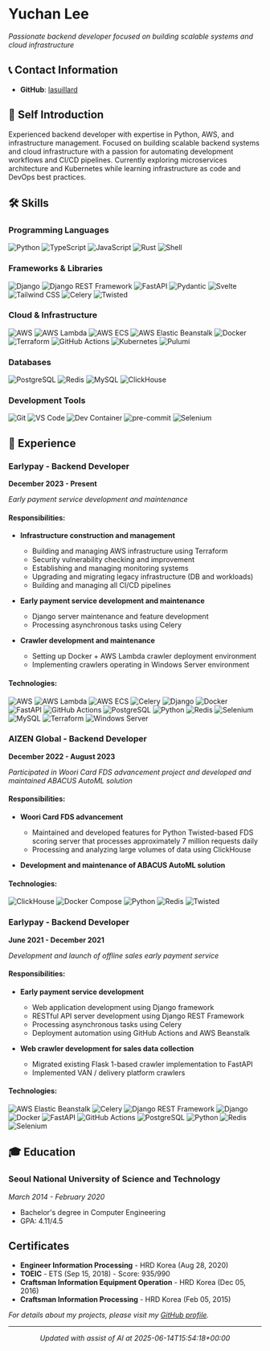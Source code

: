 # Yuchan Lee

*Passionate backend developer focused on building scalable systems and cloud infrastructure*

## 📞 Contact Information
- **GitHub**: [lasuillard](https://github.com/lasuillard)

## 👋 Self Introduction
Experienced backend developer with expertise in Python, AWS, and infrastructure management. Focused on building scalable backend systems and cloud infrastructure with a passion for automating development workflows and CI/CD pipelines. Currently exploring microservices architecture and Kubernetes while learning infrastructure as code and DevOps best practices.

## 🛠️ Skills

### Programming Languages
![Python](https://img.shields.io/badge/-Python-3776AB?style=flat-square&logo=Python&logoColor=white)
![TypeScript](https://img.shields.io/badge/-TypeScript-3178C6?style=flat-square&logo=TypeScript&logoColor=white)
![JavaScript](https://img.shields.io/badge/-JavaScript-F7DF1E?style=flat-square&logo=JavaScript&logoColor=black)
![Rust](https://img.shields.io/badge/-Rust-000000?style=flat-square&logo=Rust&logoColor=white)
![Shell](https://img.shields.io/badge/-Shell-4EAA25?style=flat-square&logo=GNU-Bash&logoColor=white)

### Frameworks & Libraries
![Django](https://img.shields.io/badge/-Django-092E20?style=flat-square&logo=Django&logoColor=white)
![Django REST Framework](https://img.shields.io/badge/-Django_REST_Framework-A30000?style=flat-square&logo=Django&logoColor=white)
![FastAPI](https://img.shields.io/badge/-FastAPI-009688?style=flat-square&logo=FastAPI&logoColor=white)
![Pydantic](https://img.shields.io/badge/-Pydantic-E92063?style=flat-square&logo=Pydantic&logoColor=white)
![Svelte](https://img.shields.io/badge/-Svelte-FF3E00?style=flat-square&logo=Svelte&logoColor=white)
![Tailwind CSS](https://img.shields.io/badge/-Tailwind_CSS-06B6D4?style=flat-square&logo=Tailwind-CSS&logoColor=white)
![Celery](https://img.shields.io/badge/-Celery-37814A?style=flat-square&logo=Celery&logoColor=white)
![Twisted](https://img.shields.io/badge/-Twisted-000000?style=flat-square&logo=Python&logoColor=white)

### Cloud & Infrastructure
![AWS](https://img.shields.io/badge/-AWS-232F3E?style=flat-square&logo=amazon-aws&logoColor=white)
![AWS Lambda](https://img.shields.io/badge/-AWS_Lambda-FF9900?style=flat-square&logo=amazon-aws&logoColor=white)
![AWS ECS](https://img.shields.io/badge/-AWS_ECS-FF9900?style=flat-square&logo=amazon-aws&logoColor=white)
![AWS Elastic Beanstalk](https://img.shields.io/badge/-AWS_Elastic_Beanstalk-FF9900?style=flat-square&logo=amazon-aws&logoColor=white)
![Docker](https://img.shields.io/badge/-Docker-2496ED?style=flat-square&logo=docker&logoColor=white)
![Terraform](https://img.shields.io/badge/-Terraform-7B42BC?style=flat-square&logo=terraform&logoColor=white)
![GitHub Actions](https://img.shields.io/badge/-GitHub_Actions-2088FF?style=flat-square&logo=github-actions&logoColor=white)
![Kubernetes](https://img.shields.io/badge/-Kubernetes-326CE5?style=flat-square&logo=kubernetes&logoColor=white)
![Pulumi](https://img.shields.io/badge/-Pulumi-8A3391?style=flat-square&logo=pulumi&logoColor=white)

### Databases
![PostgreSQL](https://img.shields.io/badge/-PostgreSQL-336791?style=flat-square&logo=postgresql&logoColor=white)
![Redis](https://img.shields.io/badge/-Redis-DC382D?style=flat-square&logo=Redis&logoColor=white)
![MySQL](https://img.shields.io/badge/-MySQL-4479A1?style=flat-square&logo=mysql&logoColor=white)
![ClickHouse](https://img.shields.io/badge/-ClickHouse-FFCC01?style=flat-square&logo=clickhouse&logoColor=black)

### Development Tools
![Git](https://img.shields.io/badge/-Git-F05032?style=flat-square&logo=git&logoColor=white)
![VS Code](https://img.shields.io/badge/-VS_Code-007ACC?style=flat-square&logo=visual-studio-code&logoColor=white)
![Dev Container](https://img.shields.io/badge/-Dev_Container-2496ED?style=flat-square&logo=Docker&logoColor=white)
![pre-commit](https://img.shields.io/badge/-pre--commit-FAB040?style=flat-square&logo=pre-commit&logoColor=black)
![Selenium](https://img.shields.io/badge/-Selenium-43B02A?style=flat-square&logo=Selenium&logoColor=white)

## 💼 Experience

### Earlypay - Backend Developer
**December 2023 - Present**

*Early payment service development and maintenance*

#### Responsibilities:
- **Infrastructure construction and management**
  - Building and managing AWS infrastructure using Terraform
  - Security vulnerability checking and improvement
  - Establishing and managing monitoring systems
  - Upgrading and migrating legacy infrastructure (DB and workloads)
  - Building and managing all CI/CD pipelines

- **Early payment service development and maintenance**
  - Django server maintenance and feature development
  - Processing asynchronous tasks using Celery

- **Crawler development and maintenance**
  - Setting up Docker + AWS Lambda crawler deployment environment
  - Implementing crawlers operating in Windows Server environment

#### Technologies:
![AWS](https://img.shields.io/badge/-AWS-232F3E?style=flat-square&logo=amazon-aws&logoColor=white)
![AWS Lambda](https://img.shields.io/badge/-AWS_Lambda-FF9900?style=flat-square&logo=amazon-aws&logoColor=white)
![AWS ECS](https://img.shields.io/badge/-AWS_ECS-FF9900?style=flat-square&logo=amazon-aws&logoColor=white)
![Celery](https://img.shields.io/badge/-Celery-37814A?style=flat-square&logo=Celery&logoColor=white)
![Django](https://img.shields.io/badge/-Django-092E20?style=flat-square&logo=Django&logoColor=white)
![Docker](https://img.shields.io/badge/-Docker-2496ED?style=flat-square&logo=docker&logoColor=white)
![FastAPI](https://img.shields.io/badge/-FastAPI-009688?style=flat-square&logo=FastAPI&logoColor=white)
![GitHub Actions](https://img.shields.io/badge/-GitHub_Actions-2088FF?style=flat-square&logo=github-actions&logoColor=white)
![PostgreSQL](https://img.shields.io/badge/-PostgreSQL-336791?style=flat-square&logo=postgresql&logoColor=white)
![Python](https://img.shields.io/badge/-Python-3776AB?style=flat-square&logo=Python&logoColor=white)
![Redis](https://img.shields.io/badge/-Redis-DC382D?style=flat-square&logo=Redis&logoColor=white)
![Selenium](https://img.shields.io/badge/-Selenium-43B02A?style=flat-square&logo=Selenium&logoColor=white)
![MySQL](https://img.shields.io/badge/-MySQL-4479A1?style=flat-square&logo=mysql&logoColor=white)
![Terraform](https://img.shields.io/badge/-Terraform-7B42BC?style=flat-square&logo=terraform&logoColor=white)
![Windows Server](https://img.shields.io/badge/-Windows_Server-0078D6?style=flat-square&logo=windows&logoColor=white)

### AIZEN Global - Backend Developer
**December 2022 - August 2023**

*Participated in Woori Card FDS advancement project and developed and maintained ABACUS AutoML solution*

#### Responsibilities:
- **Woori Card FDS advancement**
  - Maintained and developed features for Python Twisted-based FDS scoring server that processes approximately 7 million requests daily
  - Processing and analyzing large volumes of data using ClickHouse

- **Development and maintenance of ABACUS AutoML solution**

#### Technologies:
![ClickHouse](https://img.shields.io/badge/-ClickHouse-FFCC01?style=flat-square&logo=clickhouse&logoColor=black)
![Docker Compose](https://img.shields.io/badge/-Docker_Compose-2496ED?style=flat-square&logo=docker&logoColor=white)
![Python](https://img.shields.io/badge/-Python-3776AB?style=flat-square&logo=Python&logoColor=white)
![Redis](https://img.shields.io/badge/-Redis-DC382D?style=flat-square&logo=Redis&logoColor=white)
![Twisted](https://img.shields.io/badge/-Twisted-000000?style=flat-square&logo=Python&logoColor=white)

### Earlypay - Backend Developer
**June 2021 - December 2021**

*Development and launch of offline sales early payment service*

#### Responsibilities:
- **Early payment service development**
  - Web application development using Django framework
  - RESTful API server development using Django REST Framework
  - Processing asynchronous tasks using Celery
  - Deployment automation using GitHub Actions and AWS Beanstalk

- **Web crawler development for sales data collection**
  - Migrated existing Flask 1-based crawler implementation to FastAPI
  - Implemented VAN / delivery platform crawlers

#### Technologies:
![AWS Elastic Beanstalk](https://img.shields.io/badge/-AWS_Elastic_Beanstalk-FF9900?style=flat-square&logo=amazon-aws&logoColor=white)
![Celery](https://img.shields.io/badge/-Celery-37814A?style=flat-square&logo=Celery&logoColor=white)
![Django REST Framework](https://img.shields.io/badge/-Django_REST_Framework-A30000?style=flat-square&logo=Django&logoColor=white)
![Django](https://img.shields.io/badge/-Django-092E20?style=flat-square&logo=Django&logoColor=white)
![Docker](https://img.shields.io/badge/-Docker-2496ED?style=flat-square&logo=docker&logoColor=white)
![FastAPI](https://img.shields.io/badge/-FastAPI-009688?style=flat-square&logo=FastAPI&logoColor=white)
![GitHub Actions](https://img.shields.io/badge/-GitHub_Actions-2088FF?style=flat-square&logo=github-actions&logoColor=white)
![PostgreSQL](https://img.shields.io/badge/-PostgreSQL-336791?style=flat-square&logo=postgresql&logoColor=white)
![Python](https://img.shields.io/badge/-Python-3776AB?style=flat-square&logo=Python&logoColor=white)
![Redis](https://img.shields.io/badge/-Redis-DC382D?style=flat-square&logo=Redis&logoColor=white)
![Selenium](https://img.shields.io/badge/-Selenium-43B02A?style=flat-square&logo=Selenium&logoColor=white)

## 🎓 Education

### Seoul National University of Science and Technology
*March 2014 - February 2020*

- Bachelor's degree in Computer Engineering
- GPA: 4.11/4.5

## Certificates

- **Engineer Information Processing** - HRD Korea (Aug 28, 2020)
- **TOEIC** - ETS (Sep 15, 2018) - Score: 935/990
- **Craftsman Information Equipment Operation** - HRD Korea (Dec 05, 2016)
- **Craftsman Information Processing** - HRD Korea (Feb 05, 2015)

*For details about my projects, please visit my [GitHub profile](https://github.com/lasuillard).*

---

<div align="center">

_Updated with assist of AI at 2025-06-14T15:54:18+00:00_

</div>
